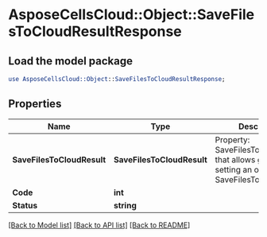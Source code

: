 # AsposeCellsCloud::Object::SaveFilesToCloudResultResponse 

## Load the model package
```perl
use AsposeCellsCloud::Object::SaveFilesToCloudResultResponse;
```

## Properties
Name | Type | Description | Notes
------------ | ------------- | ------------- | -------------
**SaveFilesToCloudResult** | **SaveFilesToCloudResult** | Property: SaveFilesToCloudResult that allows getting and setting an object of type SaveFilesToCloudResult. |
**Code** | **int** |  |
**Status** | **string** |  |  

[[Back to Model list]](../README.md#documentation-for-models) [[Back to API list]](../README.md#documentation-for-api-endpoints) [[Back to README]](../README.md)

